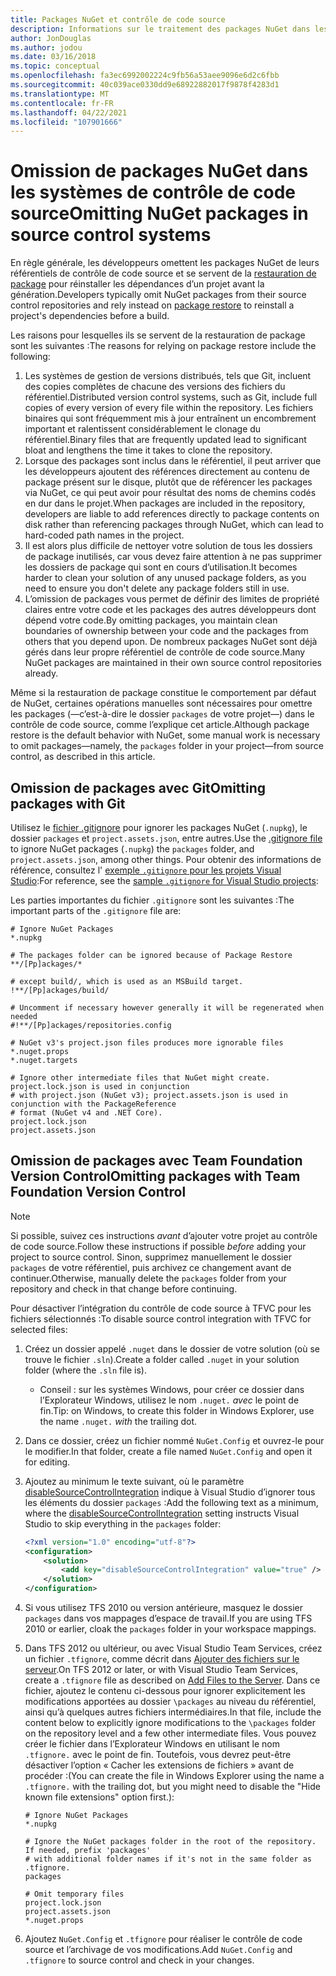 ```yaml
---
title: Packages NuGet et contrôle de code source
description: Informations sur le traitement des packages NuGet dans les systèmes de contrôle de code source et de gestion de versions, et sur l’omission de packages avec git et TFVC.
author: JonDouglas
ms.author: jodou
ms.date: 03/16/2018
ms.topic: conceptual
ms.openlocfilehash: fa3ec6992002224c9fb56a53aee9096e6d2c6fbb
ms.sourcegitcommit: 40c039ace0330dd9e68922882017f9878f4283d1
ms.translationtype: MT
ms.contentlocale: fr-FR
ms.lasthandoff: 04/22/2021
ms.locfileid: "107901666"
---
```

# <a name="omitting-nuget-packages-in-source-control-systems"></a><span data-ttu-id="42d95-103">Omission de packages NuGet dans les systèmes de contrôle de code source</span><span class="sxs-lookup"><span data-stu-id="42d95-103">Omitting NuGet packages in source control systems</span></span>

<span data-ttu-id="42d95-104">En règle générale, les développeurs omettent les packages NuGet de leurs référentiels de contrôle de code source et se servent de la [restauration de package](package-restore.md) pour réinstaller les dépendances d’un projet avant la génération.</span><span class="sxs-lookup"><span data-stu-id="42d95-104">Developers typically omit NuGet packages from their source control repositories and rely instead on [package restore](package-restore.md) to reinstall a project's dependencies before a build.</span></span>

<span data-ttu-id="42d95-105">Les raisons pour lesquelles ils se servent de la restauration de package sont les suivantes :</span><span class="sxs-lookup"><span data-stu-id="42d95-105">The reasons for relying on package restore include the following:</span></span>

1. <span data-ttu-id="42d95-106">Les systèmes de gestion de versions distribués, tels que Git, incluent des copies complètes de chacune des versions des fichiers du référentiel.</span><span class="sxs-lookup"><span data-stu-id="42d95-106">Distributed version control systems, such as Git, include full copies of every version of every file within the repository.</span></span> <span data-ttu-id="42d95-107">Les fichiers binaires qui sont fréquemment mis à jour entraînent un encombrement important et ralentissent considérablement le clonage du référentiel.</span><span class="sxs-lookup"><span data-stu-id="42d95-107">Binary files that are frequently updated lead to significant bloat and lengthens the time it takes to clone the repository.</span></span>
1. <span data-ttu-id="42d95-108">Lorsque des packages sont inclus dans le référentiel, il peut arriver que les développeurs ajoutent des références directement au contenu de package présent sur le disque, plutôt que de référencer les packages via NuGet, ce qui peut avoir pour résultat des noms de chemins codés en dur dans le projet.</span><span class="sxs-lookup"><span data-stu-id="42d95-108">When packages are included in the repository, developers are liable to add references directly to package contents on disk rather than referencing packages through NuGet, which can lead to hard-coded path names in the project.</span></span>
1. <span data-ttu-id="42d95-109">Il est alors plus difficile de nettoyer votre solution de tous les dossiers de package inutilisés, car vous devez faire attention à ne pas supprimer les dossiers de package qui sont en cours d’utilisation.</span><span class="sxs-lookup"><span data-stu-id="42d95-109">It becomes harder to clean your solution of any unused package folders, as you need to ensure you don't delete any package folders still in use.</span></span>
1. <span data-ttu-id="42d95-110">L’omission de packages vous permet de définir des limites de propriété claires entre votre code et les packages des autres développeurs dont dépend votre code.</span><span class="sxs-lookup"><span data-stu-id="42d95-110">By omitting packages, you maintain clean boundaries of ownership between your code and the packages from others that you depend upon.</span></span> <span data-ttu-id="42d95-111">De nombreux packages NuGet sont déjà gérés dans leur propre référentiel de contrôle de code source.</span><span class="sxs-lookup"><span data-stu-id="42d95-111">Many NuGet packages are maintained in their own source control repositories already.</span></span>

<span data-ttu-id="42d95-112">Même si la restauration de package constitue le comportement par défaut de NuGet, certaines opérations manuelles sont nécessaires pour omettre les packages (&mdash;c’est-à-dire le dossier `packages` de votre projet&mdash;) dans le contrôle de code source, comme l’explique cet article.</span><span class="sxs-lookup"><span data-stu-id="42d95-112">Although package restore is the default behavior with NuGet, some manual work is necessary to omit packages&mdash;namely, the `packages` folder in your project&mdash;from source control, as described in this article.</span></span>

## <a name="omitting-packages-with-git"></a><span data-ttu-id="42d95-113">Omission de packages avec Git</span><span class="sxs-lookup"><span data-stu-id="42d95-113">Omitting packages with Git</span></span>

<span data-ttu-id="42d95-114">Utilisez le [fichier .gitignore](https://git-scm.com/docs/gitignore) pour ignorer les packages NuGet (`.nupkg`), le dossier `packages` et `project.assets.json`, entre autres.</span><span class="sxs-lookup"><span data-stu-id="42d95-114">Use the [.gitignore file](https://git-scm.com/docs/gitignore) to ignore NuGet packages (`.nupkg`) the `packages` folder, and `project.assets.json`, among other things.</span></span> <span data-ttu-id="42d95-115">Pour obtenir des informations de référence, consultez l' [exemple `.gitignore` pour les projets Visual Studio](https://github.com/github/gitignore/blob/master/VisualStudio.gitignore):</span><span class="sxs-lookup"><span data-stu-id="42d95-115">For reference, see the [sample `.gitignore` for Visual Studio projects](https://github.com/github/gitignore/blob/master/VisualStudio.gitignore):</span></span>

<span data-ttu-id="42d95-116">Les parties importantes du fichier `.gitignore` sont les suivantes :</span><span class="sxs-lookup"><span data-stu-id="42d95-116">The important parts of the `.gitignore` file are:</span></span>

```gitignore
# Ignore NuGet Packages
*.nupkg

# The packages folder can be ignored because of Package Restore
**/[Pp]ackages/*

# except build/, which is used as an MSBuild target.
!**/[Pp]ackages/build/

# Uncomment if necessary however generally it will be regenerated when needed
#!**/[Pp]ackages/repositories.config

# NuGet v3's project.json files produces more ignorable files
*.nuget.props
*.nuget.targets

# Ignore other intermediate files that NuGet might create. project.lock.json is used in conjunction
# with project.json (NuGet v3); project.assets.json is used in conjunction with the PackageReference
# format (NuGet v4 and .NET Core).
project.lock.json
project.assets.json
```

## <a name="omitting-packages-with-team-foundation-version-control"></a><span data-ttu-id="42d95-117">Omission de packages avec Team Foundation Version Control</span><span class="sxs-lookup"><span data-stu-id="42d95-117">Omitting packages with Team Foundation Version Control</span></span>

> [!Note]
> <span data-ttu-id="42d95-118">Si possible, suivez ces instructions *avant* d’ajouter votre projet au contrôle de code source.</span><span class="sxs-lookup"><span data-stu-id="42d95-118">Follow these instructions if possible *before* adding your project to source control.</span></span> <span data-ttu-id="42d95-119">Sinon, supprimez manuellement le dossier `packages` de votre référentiel, puis archivez ce changement avant de continuer.</span><span class="sxs-lookup"><span data-stu-id="42d95-119">Otherwise, manually delete the `packages` folder from your repository and check in that change before continuing.</span></span>

<span data-ttu-id="42d95-120">Pour désactiver l’intégration du contrôle de code source à TFVC pour les fichiers sélectionnés :</span><span class="sxs-lookup"><span data-stu-id="42d95-120">To disable source control integration with TFVC for selected files:</span></span>

1. <span data-ttu-id="42d95-121">Créez un dossier appelé `.nuget` dans le dossier de votre solution (où se trouve le fichier `.sln`).</span><span class="sxs-lookup"><span data-stu-id="42d95-121">Create a folder called `.nuget` in your solution folder (where the `.sln` file is).</span></span>
    - <span data-ttu-id="42d95-122">Conseil : sur les systèmes Windows, pour créer ce dossier dans l’Explorateur Windows, utilisez le nom `.nuget.` *avec* le point de fin.</span><span class="sxs-lookup"><span data-stu-id="42d95-122">Tip: on Windows, to create this folder in Windows Explorer, use the name `.nuget.` *with* the trailing dot.</span></span>

1. <span data-ttu-id="42d95-123">Dans ce dossier, créez un fichier nommé `NuGet.Config` et ouvrez-le pour le modifier.</span><span class="sxs-lookup"><span data-stu-id="42d95-123">In that folder, create a file named `NuGet.Config` and open it for editing.</span></span>

1. <span data-ttu-id="42d95-124">Ajoutez au minimum le texte suivant, où le paramètre [disableSourceControlIntegration](../reference/nuget-config-file.md#solution-section) indique à Visual Studio d’ignorer tous les éléments du dossier `packages` :</span><span class="sxs-lookup"><span data-stu-id="42d95-124">Add the following text as a minimum, where the [disableSourceControlIntegration](../reference/nuget-config-file.md#solution-section) setting instructs Visual Studio to skip everything in the `packages` folder:</span></span>

   ```xml
   <?xml version="1.0" encoding="utf-8"?>
   <configuration>
       <solution>
           <add key="disableSourceControlIntegration" value="true" />
       </solution>
   </configuration>
   ```

1. <span data-ttu-id="42d95-125">Si vous utilisez TFS 2010 ou version antérieure, masquez le dossier `packages` dans vos mappages d’espace de travail.</span><span class="sxs-lookup"><span data-stu-id="42d95-125">If you are using TFS 2010 or earlier, cloak the `packages` folder in your workspace mappings.</span></span>

1. <span data-ttu-id="42d95-126">Dans TFS 2012 ou ultérieur, ou avec Visual Studio Team Services, créez un fichier `.tfignore`, comme décrit dans [Ajouter des fichiers sur le serveur](/vsts/tfvc/add-files-server?view=vsts#tfignore&preserve-view=true).</span><span class="sxs-lookup"><span data-stu-id="42d95-126">On TFS 2012 or later, or with Visual Studio Team Services, create a `.tfignore` file as described on [Add Files to the Server](/vsts/tfvc/add-files-server?view=vsts#tfignore&preserve-view=true).</span></span> <span data-ttu-id="42d95-127">Dans ce fichier, ajoutez le contenu ci-dessous pour ignorer explicitement les modifications apportées au dossier `\packages` au niveau du référentiel, ainsi qu’à quelques autres fichiers intermédiaires.</span><span class="sxs-lookup"><span data-stu-id="42d95-127">In that file, include the content below to explicitly ignore modifications to the `\packages` folder on the repository level and a few other intermediate files.</span></span> <span data-ttu-id="42d95-128">Vous pouvez créer le fichier dans l’Explorateur Windows en utilisant le nom `.tfignore.` avec le point de fin. Toutefois, vous devrez peut-être désactiver l’option « Cacher les extensions de fichiers » avant de procéder :</span><span class="sxs-lookup"><span data-stu-id="42d95-128">(You can create the file in Windows Explorer using the name a `.tfignore.` with the trailing dot, but you might need to disable the "Hide known file extensions" option first.):</span></span>

   ```cli
   # Ignore NuGet Packages
   *.nupkg

   # Ignore the NuGet packages folder in the root of the repository. If needed, prefix 'packages'
   # with additional folder names if it's not in the same folder as .tfignore.   
   packages

   # Omit temporary files
   project.lock.json
   project.assets.json
   *.nuget.props
   ```

1. <span data-ttu-id="42d95-129">Ajoutez `NuGet.Config` et `.tfignore` pour réaliser le contrôle de code source et l’archivage de vos modifications.</span><span class="sxs-lookup"><span data-stu-id="42d95-129">Add `NuGet.Config` and `.tfignore` to source control and check in your changes.</span></span>
